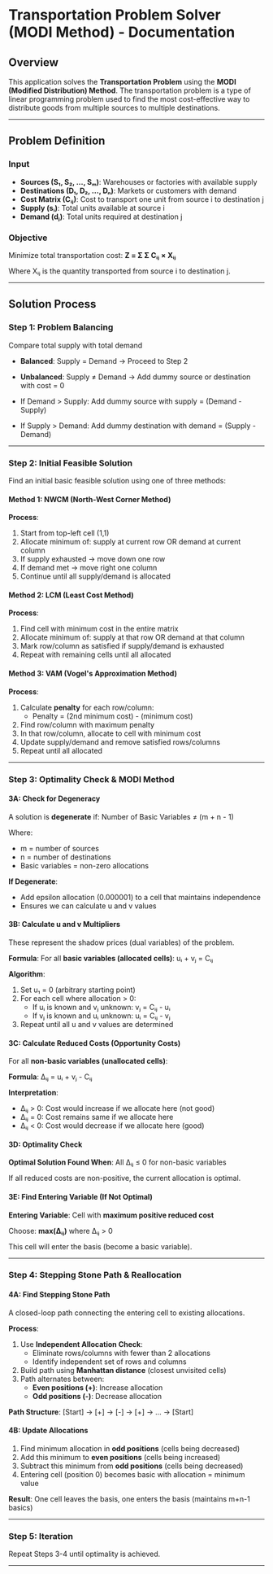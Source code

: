# Transportation Problem Solver (MODI Method) - Documentation

## Overview
This application solves the **Transportation Problem** using the **MODI (Modified Distribution) Method**. The transportation problem is a type of linear programming problem used to find the most cost-effective way to distribute goods from multiple sources to multiple destinations.

---

## Problem Definition

### Input
- **Sources (S₁, S₂, ..., Sₘ)**: Warehouses or factories with available supply
- **Destinations (D₁, D₂, ..., Dₙ)**: Markets or customers with demand
- **Cost Matrix (Cᵢⱼ)**: Cost to transport one unit from source i to destination j
- **Supply (sᵢ)**: Total units available at source i
- **Demand (dⱼ)**: Total units required at destination j

### Objective
Minimize total transportation cost: **Z = Σ Σ Cᵢⱼ × Xᵢⱼ**

Where Xᵢⱼ is the quantity transported from source i to destination j.

---

## Solution Process

### Step 1: Problem Balancing
Compare total supply with total demand
- **Balanced**: Supply = Demand → Proceed to Step 2
- **Unbalanced**: Supply ≠ Demand → Add dummy source or destination with cost = 0

- If Demand > Supply: Add dummy source with supply = (Demand - Supply)
- If Supply > Demand: Add dummy destination with demand = (Supply - Demand)

---

### Step 2: Initial Feasible Solution
Find an initial basic feasible solution using one of three methods:

#### **Method 1: NWCM (North-West Corner Method)**
**Process**:
1. Start from top-left cell (1,1)
2. Allocate minimum of: supply at current row OR demand at current column
3. If supply exhausted → move down one row
4. If demand met → move right one column
5. Continue until all supply/demand is allocated

#### **Method 2: LCM (Least Cost Method)**
**Process**:
1. Find cell with minimum cost in the entire matrix
2. Allocate minimum of: supply at that row OR demand at that column
3. Mark row/column as satisfied if supply/demand is exhausted
4. Repeat with remaining cells until all allocated

#### **Method 3: VAM (Vogel's Approximation Method)**
**Process**:
1. Calculate **penalty** for each row/column:
   - Penalty = (2nd minimum cost) - (minimum cost)
2. Find row/column with maximum penalty
3. In that row/column, allocate to cell with minimum cost
4. Update supply/demand and remove satisfied rows/columns
5. Repeat until all allocated

---

### Step 3: Optimality Check & MODI Method

#### **3A: Check for Degeneracy**
A solution is **degenerate** if: Number of Basic Variables ≠ (m + n - 1)

Where:
- m = number of sources
- n = number of destinations
- Basic variables = non-zero allocations

**If Degenerate**:
- Add epsilon allocation (0.000001) to a cell that maintains independence
- Ensures we can calculate u and v values

#### **3B: Calculate u and v Multipliers**
These represent the shadow prices (dual variables) of the problem.

**Formula**: For all **basic variables (allocated cells)**: uᵢ + vⱼ = Cᵢⱼ

**Algorithm**:
1. Set u₁ = 0 (arbitrary starting point)
2. For each cell where allocation > 0:
   - If uᵢ is known and vⱼ unknown: vⱼ = Cᵢⱼ - uᵢ
   - If vⱼ is known and uᵢ unknown: uᵢ = Cᵢⱼ - vⱼ
3. Repeat until all u and v values are determined

#### **3C: Calculate Reduced Costs (Opportunity Costs)**
For all **non-basic variables (unallocated cells)**:

**Formula**: Δᵢⱼ = uᵢ + vⱼ - Cᵢⱼ

**Interpretation**:
- Δᵢⱼ > 0: Cost would increase if we allocate here (not good)
- Δᵢⱼ = 0: Cost remains same if we allocate here
- Δᵢⱼ < 0: Cost would decrease if we allocate here (good)

#### **3D: Optimality Check**
**Optimal Solution Found When**: All Δᵢⱼ ≤ 0 for non-basic variables

If all reduced costs are non-positive, the current allocation is optimal.

#### **3E: Find Entering Variable (If Not Optimal)**
**Entering Variable**: Cell with **maximum positive reduced cost**

Choose: **max(Δᵢⱼ)** where Δᵢⱼ > 0

This cell will enter the basis (become a basic variable).

---

### Step 4: Stepping Stone Path & Reallocation

#### **4A: Find Stepping Stone Path**
A closed-loop path connecting the entering cell to existing allocations.

**Process**:
1. Use **Independent Allocation Check**:
   - Eliminate rows/columns with fewer than 2 allocations
   - Identify independent set of rows and columns
2. Build path using **Manhattan distance** (closest unvisited cells)
3. Path alternates between:
   - **Even positions (+)**: Increase allocation
   - **Odd positions (-)**: Decrease allocation

**Path Structure**: [Start] → [+] → [-] → [+] → ... → [Start]

#### **4B: Update Allocations**
1. Find minimum allocation in **odd positions** (cells being decreased)
2. Add this minimum to **even positions** (cells being increased)
3. Subtract this minimum from **odd positions** (cells being decreased)
4. Entering cell (position 0) becomes basic with allocation = minimum value

**Result**: One cell leaves the basis, one enters the basis (maintains m+n-1 basics)

---

### Step 5: Iteration
Repeat Steps 3-4 until optimality is achieved.

---
